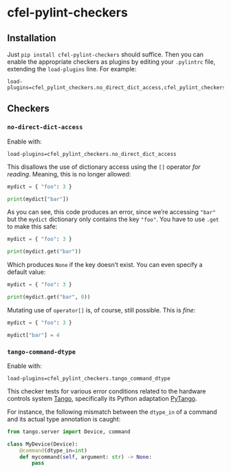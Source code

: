 # cfel-pylint-checkers

## Installation

Just `pip install cfel-pylint-checkers` should suffice. Then you can enable the appropriate checkers as plugins by editing your `.pylintrc` file, extending the `load-plugins` line. For example:

```
load-plugins=cfel_pylint_checkers.no_direct_dict_access,cfel_pylint_checkers.tango_command_dtype
```

## Checkers
### `no-direct-dict-access`

Enable with:

```
load-plugins=cfel_pylint_checkers.no_direct_dict_access
```

This disallows the use of dictionary access using the `[]` operator *for reading*. Meaning, this is no longer allowed:

```python
mydict = { "foo": 3 }

print(mydict["bar"])
```

As you can see, this code produces an error, since we’re accessing `"bar"` but the `mydict` dictionary only contains the key `"foo"`. You have to use `.get` to make this safe:

```python
mydict = { "foo": 3 }

print(mydict.get("bar"))
```

Which produces `None` if the key doesn’t exist. You can even specify a default value:

```python
mydict = { "foo": 3 }

print(mydict.get("bar", 0))
```

Mutating use of `operator[]` is, of course, still possible. This is *fine*:

```python
mydict = { "foo": 3 }

mydict["bar"] = 4
```

### `tango-command-dtype`

Enable with:

```
load-plugins=cfel_pylint_checkers.tango_command_dtype
```

This checker tests for various error conditions related to the hardware controls system [Tango](https://www.tango-controls.org/), specifically its Python adaptation [PyTango](https://pytango.readthedocs.io/en/stable/). 

For instance, the following mismatch between the `dtype_in` of a command and its actual type annotation is caught:

```python
from tango.server import Device, command

class MyDevice(Device):
    @command(dtype_in=int)
    def mycommand(self, argument: str) -> None:
        pass
```
